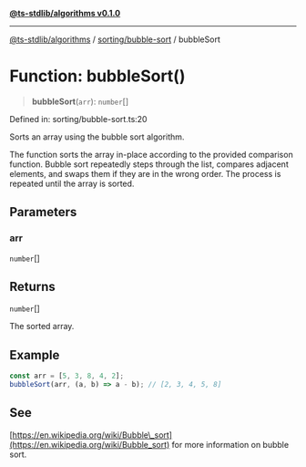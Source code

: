 [**@ts-stdlib/algorithms v0.1.0**](../../../README.md)

***

[@ts-stdlib/algorithms](../../../README.md) / [sorting/bubble-sort](../README.md) / bubbleSort

# Function: bubbleSort()

> **bubbleSort**(`arr`): `number`[]

Defined in: sorting/bubble-sort.ts:20

Sorts an array using the bubble sort algorithm.

The function sorts the array in-place according to the provided comparison function.
Bubble sort repeatedly steps through the list, compares adjacent elements, and swaps them if they are in the wrong order.
The process is repeated until the array is sorted.

## Parameters

### arr

`number`[]

## Returns

`number`[]

The sorted array.

## Example

```typescript
const arr = [5, 3, 8, 4, 2];
bubbleSort(arr, (a, b) => a - b); // [2, 3, 4, 5, 8]
```

## See

[https://en.wikipedia.org/wiki/Bubble\_sort](https://en.wikipedia.org/wiki/Bubble_sort) for more information on bubble sort.
